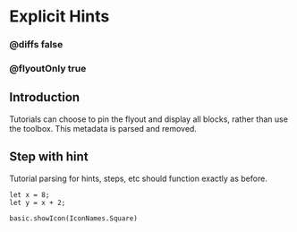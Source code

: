 # Explicit Hints

### @diffs false
### @flyoutOnly true

## Introduction

Tutorials can choose to pin the flyout and display all blocks, rather than use the toolbox. This metadata is parsed and removed.

## Step with hint

Tutorial parsing for hints, steps, etc should function exactly as before.

```blocks
let x = 8;
let y = x + 2;
```

```ghost
basic.showIcon(IconNames.Square)
```